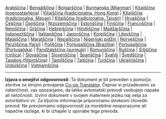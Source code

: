 <!--
CO_OP_TRANSLATOR_METADATA:
{
  "original_hash": "c190f3eb95e4770a1b84dfbf6587d471",
  "translation_date": "2025-10-22T12:18:23+00:00",
  "source_file": "src/co_op_translator/templates/languages_table.md",
  "language_code": "sl"
}
-->
<!-- markdownlint-disable MD041 -->
<!-- CO-OP TRANSLATOR LANGUAGES TABLE START -->
[Arabščina](../ar/README.md) | [Bengalščina](../bn/README.md) | [Bolgarščina](../bg/README.md) | [Burmansko (Mjanmar)](../my/README.md) | [Kitajščina (poenostavljena)](../zh/README.md) | [Kitajščina (tradicionalna, Hong Kong)](../hk/README.md) | [Kitajščina (tradicionalna, Macao)](../mo/README.md) | [Kitajščina (tradicionalna, Tajvan)](../tw/README.md) | [Hrvaščina](../hr/README.md) | [Češčina](../cs/README.md) | [Danščina](../da/README.md) | [Nizozemščina](../nl/README.md) | [Estonščina](../et/README.md) | [Finščina](../fi/README.md) | [Francoščina](../fr/README.md) | [Nemščina](../de/README.md) | [Grščina](../el/README.md) | [Hebrejščina](../he/README.md) | [Hindijščina](../hi/README.md) | [Madžarščina](../hu/README.md) | [Indonezijščina](../id/README.md) | [Italijanščina](../it/README.md) | [Japonščina](../ja/README.md) | [Korejščina](../ko/README.md) | [Litovščina](../lt/README.md) | [Malajščina](../ms/README.md) | [Maratščina](../mr/README.md) | [Nepalščina](../ne/README.md) | [Nigerijski pidžin](../pcm/README.md) | [Norveščina](../no/README.md) | [Perzijščina (farsi)](../fa/README.md) | [Poljščina](../pl/README.md) | [Portugalščina (Brazilija)](../br/README.md) | [Portugalščina (Portugalska)](../pt/README.md) | [Pandžabščina (gurmuki)](../pa/README.md) | [Romunščina](../ro/README.md) | [Ruščina](../ru/README.md) | [Srbščina (cirilica)](../sr/README.md) | [Slovaščina](../sk/README.md) | [Slovenščina](./README.md) | [Španščina](../es/README.md) | [Svahili](../sw/README.md) | [Švedščina](../sv/README.md) | [Tagalog (filipinščina)](../tl/README.md) | [Tamilščina](../ta/README.md) | [Tajščina](../th/README.md) | [Turščina](../tr/README.md) | [Ukrajinščina](../uk/README.md) | [Urdujščina](../ur/README.md) | [Vietnamščina](../vi/README.md)
<!-- CO-OP TRANSLATOR LANGUAGES TABLE END -->

---

**Izjava o omejitvi odgovornosti**:
Ta dokument je bil preveden s pomočjo storitve za strojno prevajanje [Co-op Translator](https://github.com/Azure/co-op-translator). Čeprav si prizadevamo za natančnost, vas opozarjamo, da lahko avtomatski prevodi vsebujejo napake ali netočnosti. Izvirni dokument v svojem maternem jeziku naj velja za avtoritativni vir. Za ključne informacije priporočamo strokovni človeški prevod. Ne prevzemamo odgovornosti za morebitne nesporazume ali napačne razlage, ki bi izhajale iz uporabe tega prevoda.